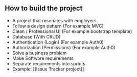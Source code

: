 ## How to build the project
- A project that resonates with employers
- Follow a design pattern (For example MVC)
- Clean / Professional UI (For example bootstrap template)
- Database (With CRUD)
- Authentication (Login) (For example Auth0)
- Authorization (Permissions) (For example Auth0)
- Solve a business problem
- Make Software requirements
- Separate requirements into sprints
- Example: [[Issue Tracker project]]
